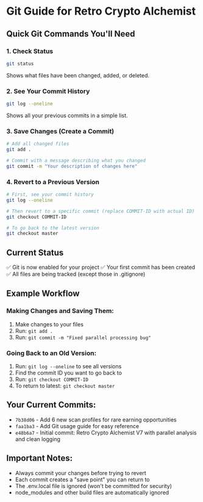 # Git Guide for Retro Crypto Alchemist

## Quick Git Commands You'll Need

### 1. Check Status
```bash
git status
```
Shows what files have been changed, added, or deleted.

### 2. See Your Commit History
```bash
git log --oneline
```
Shows all your previous commits in a simple list.

### 3. Save Changes (Create a Commit)
```bash
# Add all changed files
git add .

# Commit with a message describing what you changed
git commit -m "Your description of changes here"
```

### 4. Revert to a Previous Version
```bash
# First, see your commit history
git log --oneline

# Then revert to a specific commit (replace COMMIT-ID with actual ID)
git checkout COMMIT-ID

# To go back to the latest version
git checkout master
```

## Current Status
✅ Git is now enabled for your project
✅ Your first commit has been created
✅ All files are being tracked (except those in .gitignore)

## Example Workflow

### Making Changes and Saving Them:
1. Make changes to your files
2. Run: `git add .`
3. Run: `git commit -m "Fixed parallel processing bug"`

### Going Back to an Old Version:
1. Run: `git log --oneline` to see all versions
2. Find the commit ID you want to go back to
3. Run: `git checkout COMMIT-ID`
4. To return to latest: `git checkout master`

## Your Current Commits:
- `7b38d06` - Add 6 new scan profiles for rare earning opportunities
- `faa1ba3` - Add Git usage guide for easy reference  
- `e48b6a7` - Initial commit: Retro Crypto Alchemist V7 with parallel analysis and clean logging

## Important Notes:
- Always commit your changes before trying to revert
- Each commit creates a "save point" you can return to
- The .env.local file is ignored (won't be committed for security)
- node_modules and other build files are automatically ignored
